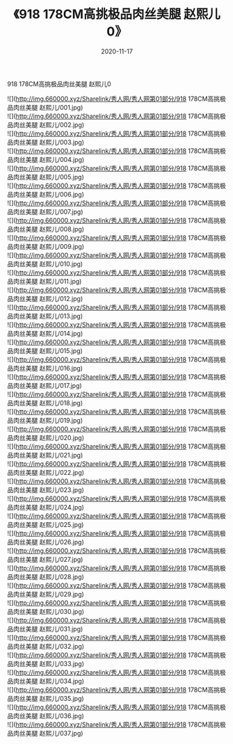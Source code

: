 ﻿---
layout: post
title:  《918 178CM高挑极品肉丝美腿 赵熙儿0》
date:   2020-11-17
img: http://img.660000.xyz/Sharelink/秀人网/秀人网第01部分/918 178CM高挑极品肉丝美腿 赵熙儿0/000.jpg
categories: [美女, 清纯, 唯美]
---

918 178CM高挑极品肉丝美腿 赵熙儿0

  ![](http://img.660000.xyz/Sharelink/秀人网/秀人网第01部分/918 178CM高挑极品肉丝美腿 赵熙儿/001.jpg) <br> ![](http://img.660000.xyz/Sharelink/秀人网/秀人网第01部分/918 178CM高挑极品肉丝美腿 赵熙儿/002.jpg) <br> ![](http://img.660000.xyz/Sharelink/秀人网/秀人网第01部分/918 178CM高挑极品肉丝美腿 赵熙儿/003.jpg) <br> ![](http://img.660000.xyz/Sharelink/秀人网/秀人网第01部分/918 178CM高挑极品肉丝美腿 赵熙儿/004.jpg) <br> ![](http://img.660000.xyz/Sharelink/秀人网/秀人网第01部分/918 178CM高挑极品肉丝美腿 赵熙儿/005.jpg) <br> ![](http://img.660000.xyz/Sharelink/秀人网/秀人网第01部分/918 178CM高挑极品肉丝美腿 赵熙儿/006.jpg) <br> ![](http://img.660000.xyz/Sharelink/秀人网/秀人网第01部分/918 178CM高挑极品肉丝美腿 赵熙儿/007.jpg) <br> ![](http://img.660000.xyz/Sharelink/秀人网/秀人网第01部分/918 178CM高挑极品肉丝美腿 赵熙儿/008.jpg) <br> ![](http://img.660000.xyz/Sharelink/秀人网/秀人网第01部分/918 178CM高挑极品肉丝美腿 赵熙儿/009.jpg) <br> ![](http://img.660000.xyz/Sharelink/秀人网/秀人网第01部分/918 178CM高挑极品肉丝美腿 赵熙儿/010.jpg) <br> ![](http://img.660000.xyz/Sharelink/秀人网/秀人网第01部分/918 178CM高挑极品肉丝美腿 赵熙儿/011.jpg) <br> ![](http://img.660000.xyz/Sharelink/秀人网/秀人网第01部分/918 178CM高挑极品肉丝美腿 赵熙儿/012.jpg) <br> ![](http://img.660000.xyz/Sharelink/秀人网/秀人网第01部分/918 178CM高挑极品肉丝美腿 赵熙儿/013.jpg) <br> ![](http://img.660000.xyz/Sharelink/秀人网/秀人网第01部分/918 178CM高挑极品肉丝美腿 赵熙儿/014.jpg) <br> ![](http://img.660000.xyz/Sharelink/秀人网/秀人网第01部分/918 178CM高挑极品肉丝美腿 赵熙儿/015.jpg) <br> ![](http://img.660000.xyz/Sharelink/秀人网/秀人网第01部分/918 178CM高挑极品肉丝美腿 赵熙儿/016.jpg) <br> ![](http://img.660000.xyz/Sharelink/秀人网/秀人网第01部分/918 178CM高挑极品肉丝美腿 赵熙儿/017.jpg) <br> ![](http://img.660000.xyz/Sharelink/秀人网/秀人网第01部分/918 178CM高挑极品肉丝美腿 赵熙儿/018.jpg) <br> ![](http://img.660000.xyz/Sharelink/秀人网/秀人网第01部分/918 178CM高挑极品肉丝美腿 赵熙儿/019.jpg) <br> ![](http://img.660000.xyz/Sharelink/秀人网/秀人网第01部分/918 178CM高挑极品肉丝美腿 赵熙儿/020.jpg) <br> ![](http://img.660000.xyz/Sharelink/秀人网/秀人网第01部分/918 178CM高挑极品肉丝美腿 赵熙儿/021.jpg) <br> ![](http://img.660000.xyz/Sharelink/秀人网/秀人网第01部分/918 178CM高挑极品肉丝美腿 赵熙儿/022.jpg) <br> ![](http://img.660000.xyz/Sharelink/秀人网/秀人网第01部分/918 178CM高挑极品肉丝美腿 赵熙儿/023.jpg) <br> ![](http://img.660000.xyz/Sharelink/秀人网/秀人网第01部分/918 178CM高挑极品肉丝美腿 赵熙儿/024.jpg) <br> ![](http://img.660000.xyz/Sharelink/秀人网/秀人网第01部分/918 178CM高挑极品肉丝美腿 赵熙儿/025.jpg) <br> ![](http://img.660000.xyz/Sharelink/秀人网/秀人网第01部分/918 178CM高挑极品肉丝美腿 赵熙儿/026.jpg) <br> ![](http://img.660000.xyz/Sharelink/秀人网/秀人网第01部分/918 178CM高挑极品肉丝美腿 赵熙儿/027.jpg) <br> ![](http://img.660000.xyz/Sharelink/秀人网/秀人网第01部分/918 178CM高挑极品肉丝美腿 赵熙儿/028.jpg) <br> ![](http://img.660000.xyz/Sharelink/秀人网/秀人网第01部分/918 178CM高挑极品肉丝美腿 赵熙儿/029.jpg) <br> ![](http://img.660000.xyz/Sharelink/秀人网/秀人网第01部分/918 178CM高挑极品肉丝美腿 赵熙儿/030.jpg) <br> ![](http://img.660000.xyz/Sharelink/秀人网/秀人网第01部分/918 178CM高挑极品肉丝美腿 赵熙儿/031.jpg) <br> ![](http://img.660000.xyz/Sharelink/秀人网/秀人网第01部分/918 178CM高挑极品肉丝美腿 赵熙儿/032.jpg) <br> ![](http://img.660000.xyz/Sharelink/秀人网/秀人网第01部分/918 178CM高挑极品肉丝美腿 赵熙儿/033.jpg) <br> ![](http://img.660000.xyz/Sharelink/秀人网/秀人网第01部分/918 178CM高挑极品肉丝美腿 赵熙儿/034.jpg) <br> ![](http://img.660000.xyz/Sharelink/秀人网/秀人网第01部分/918 178CM高挑极品肉丝美腿 赵熙儿/035.jpg) <br> ![](http://img.660000.xyz/Sharelink/秀人网/秀人网第01部分/918 178CM高挑极品肉丝美腿 赵熙儿/036.jpg) <br> ![](http://img.660000.xyz/Sharelink/秀人网/秀人网第01部分/918 178CM高挑极品肉丝美腿 赵熙儿/037.jpg) <br>